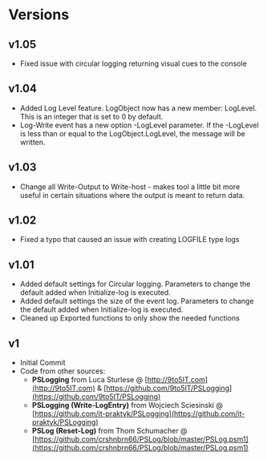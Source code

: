 # Versions #

## v1.05 ##
-  Fixed issue with circular logging returning visual cues to the console


## v1.04 ##
- Added Log Level feature.  LogObject now has a new member: LogLevel.  This is an integer that is set to 0 by default.
- Log-Write event has a new option -LogLevel parameter.  If the -LogLevel is less than or equal to the LogObject.LogLevel, the message will be written.

## v1.03 ##
- Change all Write-Output to Write-host - makes tool a little bit more useful in certain situations where the output is meant to return data.


## v1.02 ##
 - Fixed a typo that caused an issue with creating LOGFILE type logs

## v1.01 ##

 - Added default settings for Circular logging. Parameters to change the default added when Initialize-log is executed.
 - Added default settings the size of the event log.  Parameters to change the default added when Initialize-log is executed. 
 - Cleaned up Exported functions to only show the needed functions

## v1  ##

- Initial Commit
- Code from other sources:
	- **PSLogging** from Luca Sturlese @ [http://9to5IT.com](http://9to5IT.com) & [https://github.com/9to5IT/PSLogging](https://github.com/9to5IT/PSLogging)
	- **PSLogging (Write-LogEntry)** from Wojciech Sciesinski @ [https://github.com/it-praktyk/PSLogging](https://github.com/it-praktyk/PSLogging)
	- **PSLog (Reset-Log)** from Thom Schumacher @ [https://github.com/crshnbrn66/PSLog/blob/master/PSLog.psm1](https://github.com/crshnbrn66/PSLog/blob/master/PSLog.psm1)
